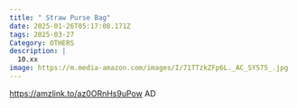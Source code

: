 ```yaml
---
title: " Straw Purse Bag"
date: 2025-01-26T05:17:08.171Z
tags: 2025-03-27
Category: OTHERS
description: |
  10.xx 
image: https://m.media-amazon.com/images/I/71TTzkZFp6L._AC_SY575_.jpg
---
```

https://amzlink.to/az0ORnHs9uPow   AD